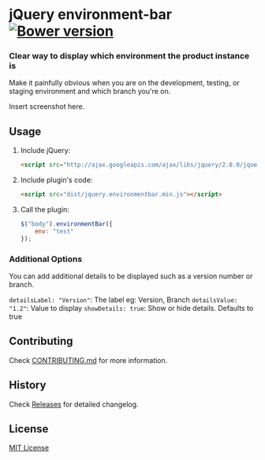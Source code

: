 # jQuery environment-bar [![Bower version](https://badge.fury.io/bo/environment-bar.svg)](http://badge.fury.io/bo/environment-bar)

### Clear way to display which environment the product instance is

Make it painfully obvious when you are on the development, testing, or staging environment and which branch you're on.

Insert screenshot here.


## Usage

1. Include jQuery:

	```html
	<script src="http://ajax.googleapis.com/ajax/libs/jquery/2.0.0/jquery.min.js"></script>
	```

2. Include plugin's code:

	```html
	<script src="dist/jquery.environmentbar.min.js"></script>
	```

3. Call the plugin:

	```javascript
	$("body").environmentBar({
		env: "test"
	});
	```

### Additional Options

You can add additional details to be displayed such as a version number or branch.

```detailsLabel: "Version"```: The label eg: Version, Branch
```detailsValue: "1.2"```: Value to display
```showDetails: true```: Show or hide details. Defaults to true

## Contributing

Check [CONTRIBUTING.md](https://github.com/stage3systems/environment-bar/blob/master/CONTRIBUTING.md) for more information.

## History

Check [Releases](https://github.com/stage3systems/environment-bar/releases) for detailed changelog.

## License

[MIT License](https://github.com/stage3systems/environment-bar/blob/master/LICENSE.txt)
